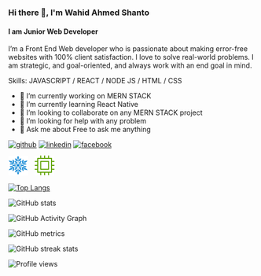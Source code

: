 ### Hi there 👋, I'm Wahid Ahmed Shanto
#### I am Junior Web Developer
I’m a Front End Web developer who is passionate about making error-free websites with 100% client satisfaction. I love to solve real-world problems. I am strategic, and goal-oriented, and always work with an end goal in mind.

Skills: JAVASCRIPT / REACT / NODE JS / HTML / CSS

- 🔭 I’m currently working on MERN STACK 
- 🌱 I’m currently learning React Native 
- 👯 I’m looking to collaborate on any MERN STACK project 
- 🤔 I’m looking for help with any problem 
- 💬 Ask me about Free to ask me anything 


[<img src='https://cdn.jsdelivr.net/npm/simple-icons@3.0.1/icons/github.svg' alt='github' height='40'>](https://github.com/Wahid137)  [<img src='https://cdn.jsdelivr.net/npm/simple-icons@3.0.1/icons/linkedin.svg' alt='linkedin' height='40'>](https://www.linkedin.com/in/https://www.linkedin.com/in/wahid-ahmed-shanto-52b47a219//)  [<img src='https://cdn.jsdelivr.net/npm/simple-icons@3.0.1/icons/facebook.svg' alt='facebook' height='40'>](https://www.facebook.com/https://www.facebook.com/wahidahmed.shanto.7)  

<a href='https://archiveprogram.github.com/'><img src='https://raw.githubusercontent.com/acervenky/animated-github-badges/master/assets/acbadge.gif' width='40' height='40'></a> <a href='https://docs.github.com/en/developers'><img src='https://raw.githubusercontent.com/acervenky/animated-github-badges/master/assets/devbadge.gif' width='40' height='40'></a> 

[![Top Langs](https://github-readme-stats.vercel.app/api/top-langs/?username=Wahid137)](https://github.com/anuraghazra/github-readme-stats)

![GitHub stats](https://github-readme-stats.vercel.app/api?username=Wahid137&show_icons=true&count_private=true)  

![GitHub Activity Graph](https://activity-graph.herokuapp.com/graph?username=Wahid137)  

![GitHub metrics](https://metrics.lecoq.io/Wahid137)  

![GitHub streak stats](https://streak-stats.demolab.com/?user=Wahid137)  

![Profile views](https://gpvc.arturio.dev/Wahid137)  

